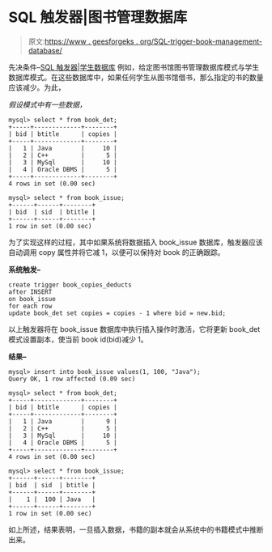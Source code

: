 # SQL 触发器|图书管理数据库

> 原文:[https://www . geesforgeks . org/SQL-trigger-book-management-database/](https://www.geeksforgeeks.org/sql-trigger-book-management-database/)

先决条件–[SQL 触发器|学生数据库](https://www.geeksforgeeks.org/sql-trigger-student-database/)
例如，给定图书馆图书管理数据库模式与学生数据库模式。在这些数据库中，如果任何学生从图书馆借书，那么指定的书的数量应该减少。为此，

*假设模式中有一些数据，*

```
mysql> select * from book_det; 
+-----+-------------+--------+ 
| bid | btitle      | copies | 
+-----+-------------+--------+ 
|   1 | Java        |     10 | 
|   2 | C++         |      5 | 
|   3 | MySql       |     10 | 
|   4 | Oracle DBMS |      5 | 
+-----+-------------+--------+ 
4 rows in set (0.00 sec) 

mysql> select * from book_issue; 
+------+------+--------+ 
| bid  | sid  | btitle | 
+------+------+--------+ 
1 row in set (0.00 sec)
```

为了实现这样的过程，其中如果系统将数据插入 book_issue 数据库，触发器应该自动调用 copy 属性并将它减 1，以便可以保持对 book 的正确跟踪。

**系统触发–**

```
create trigger book_copies_deducts 
after INSERT 
on book_issue 
for each row 
update book_det set copies = copies - 1 where bid = new.bid; 
```

以上触发器将在 book_issue 数据库中执行插入操作时激活，它将更新 book_det 模式设置副本，使当前 book id(bid)减少 1。

**结果–**

```
mysql> insert into book_issue values(1, 100, "Java");
Query OK, 1 row affected (0.09 sec) 

mysql> select * from book_det; 
+-----+-------------+--------+ 
| bid | btitle      | copies | 
+-----+-------------+--------+ 
|   1 | Java        |      9 | 
|   2 | C++         |      5 | 
|   3 | MySql       |     10 | 
|   4 | Oracle DBMS |      5 | 
+-----+-------------+--------+ 
4 rows in set (0.00 sec) 

mysql> select * from book_issue; 
+------+------+--------+ 
| bid  | sid  | btitle | 
+------+------+--------+ 
|    1 |  100 | Java   | 
+------+------+--------+ 
1 row in set (0.00 sec)
```

如上所述，结果表明，一旦插入数据，书籍的副本就会从系统中的书籍模式中推断出来。